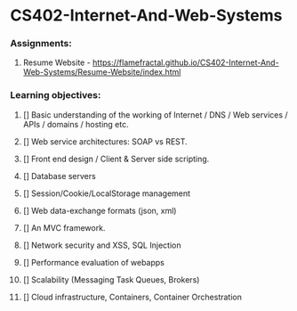 # CS402-Internet-And-Web-Systems

### Assignments:

1. Resume Website - https://flamefractal.github.io/CS402-Internet-And-Web-Systems/Resume-Website/index.html



### Learning objectives:

1. [] Basic understanding of the working of Internet / DNS / Web services / APIs / domains / hosting etc.

2. [] Web service architectures: SOAP vs REST.

3. [] Front end design / Client & Server side scripting.

4. [] Database servers

5. [] Session/Cookie/LocalStorage management

6. [] Web data-exchange formats (json, xml)

7. [] An MVC framework.

8. [] Network security and XSS, SQL Injection

9. [] Performance evaluation of webapps

10. [] Scalability (Messaging Task Queues, Brokers)

11. [] Cloud infrastructure, Containers, Container Orchestration
